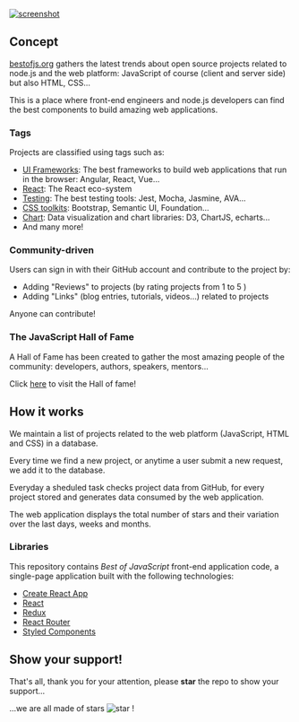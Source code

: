 [![screenshot](https://user-images.githubusercontent.com/5546996/40810684-9266ff9e-6569-11e8-89c8-1632a6b29784.png)](https://bestofjs.org/)

## Concept

[bestofjs.org](https://bestofjs.org/) gathers the latest trends about open source projects related to node.js and the web platform: JavaScript of course (client and server side) but also HTML, CSS...

This is a place where front-end engineers and node.js developers can find the best components to build amazing web applications.

### Tags

Projects are classified using tags such as:

* [UI Frameworks](https://bestofjs.org/tags/framework): The best frameworks to build web applications that run in the browser: Angular, React, Vue...
* [React](https://bestofjs.org/tags/react): The React eco-system
* [Testing](https://bestofjs.org/tags/test): The best testing tools: Jest, Mocha, Jasmine, AVA...
* [CSS toolkits](https://bestofjs.org/tags/css-lib): Bootstrap, Semantic UI, Foundation...
* [Chart](https://bestofjs.org/tags/chart): Data visualization and chart libraries: D3, ChartJS, echarts...
* And many more!

### Community-driven

Users can sign in with their GitHub account and contribute to the project by:

* Adding "Reviews" to projects (by rating projects from 1 to 5 )
* Adding "Links" (blog entries, tutorials, videos...) related to projects

Anyone can contribute!

### The JavaScript Hall of Fame

A Hall of Fame has been created to gather the most amazing people of the community: developers, authors, speakers, mentors...

Click [here](https://bestofjs.org/hall-of-fame) to visit the Hall of fame!

## How it works

We maintain a list of projects related to the web platform (JavaScript, HTML and CSS) in a database.

Every time we find a new project, or anytime a user submit a new request, we add it to the database.

Everyday a sheduled task checks project data from GitHub, for every project stored and generates data consumed by the web application.

The web application displays the total number of stars and their variation over the last days, weeks and months.

### Libraries

This repository contains _Best of JavaScript_ front-end application code, a single-page application built with the following technologies:

* [Create React App](https://github.com/facebook/create-react-app)
* [React](http://facebook.github.io/react/)
* [Redux](http://redux.js.org/)
* [React Router](https://reacttraining.com/react-router/)
* [Styled Components](https://www.styled-components.com/)

## Show your support!

That's all, thank you for your attention, please **star** the repo to show your support...

...we are all made of stars ![star](https://bestofjs.org/images/star.png) !
